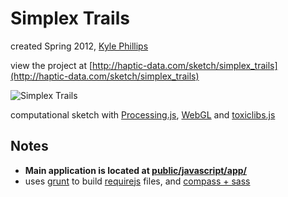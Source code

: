 # Simplex Trails
created Spring 2012, [Kyle Phillips](http://haptic-data.com)

view the project at [http://haptic-data.com/sketch/simplex_trails](http://haptic-data.com/sketch/simplex_trails)

![Simplex Trails](http://farm6.staticflickr.com/5323/9120478155_54386e435d_c.jpg)

computational sketch with [Processing.js](http://processingjs.org), [WebGL](http://www.khronos.org/webgl) and [toxiclibs.js](http://haptic-data.com/toxiclibsjs)

## Notes
* **Main application is located at [public/javascript/app/](https://github.com/hapticdata/sketch-simplex-trails/tree/master/public/javascripts/app)**
* uses [grunt](http://gruntjs.com) to build [requirejs](http://requirejs.com) files, and [compass + sass](http://compass-style.org)
